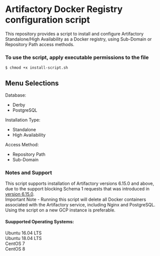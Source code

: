 # Artifactory Docker Registry configuration script
This repository provides a script to install and configure Artifactory Standalone/High Availability as a Docker registry, using Sub-Domain or Repository Path access methods.<br/>

### To use the script, apply executable permissions to the file

```
$ chmod +x install-script.sh
```

## Menu Selections

Database:
* Derby
* PostgreSQL

Installation Type:
* Standalone
* High Availability

Access Method:
* Repository Path
* Sub-Domain

### Notes and Support

This script supports installation of Artifactory versions 6.15.0 and above, due to the support blocking Schema 1 requests that was introduced in [version 6.15.0](https://www.jfrog.com/confluence/display/RTF6X/Release+Notes#ReleaseNotes-Artifactory6.15).<br/>
Important Note - Running this script will delete all Docker containers associated with the Artifactory service, including Nginx and PostgreSQL. Using the script on a new GCP instance is preferable.<br/>

#### Suupported Operating Systems:<br/>
Ubuntu 16.04 LTS<br/>
Ubuntu 18.04 LTS<br/>
CentOS 7<br/>
CentOS 8<br/>

